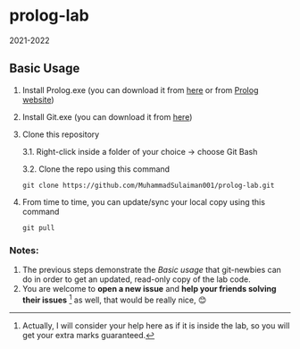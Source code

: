 # prolog-lab 

2021-2022

## Basic Usage

1. Install Prolog.exe (you can download it from [here](res/swipl-8.4.2-1.x64.exe) or from [Prolog website](https://www.swi-prolog.org/download/stable))

2. Install Git.exe (you can download it from [here](https://git-scm.com/downloads))

3. Clone this repository

    3.1. Right-click inside a folder of your choice -> choose Git Bash
    
    3.2. Clone the repo using this command

    ```
    git clone https://github.com/MuhammadSulaiman001/prolog-lab.git
    ```

4. From time to time, you can update/sync your local copy using this command

    ```
    git pull
    ```

### Notes: 

1. The previous steps demonstrate the *Basic usage* that git-newbies can do in order to get an updated, read-only copy of the lab code.
2. You are welcome to **open a new issue** and **help your friends solving their issues** [^1] as well, that would be really nice, :blush:

[^1]: Actually, I will consider your help here as if it is inside the lab, so you will get your extra marks guaranteed.
